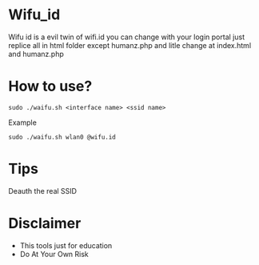 # Wifu_id
Wifu id is a evil twin of wifi.id you can change with your login portal just replice all in html folder except humanz.php and litle change at index.html and humanz.php
# How to use?  
```
sudo ./waifu.sh <interface name> <ssid name>
```

Example
```
sudo ./waifu.sh wlan0 @wifu.id
```
# Tips
Deauth the real SSID

# Disclaimer
* This tools just for education
* Do At Your Own Risk
